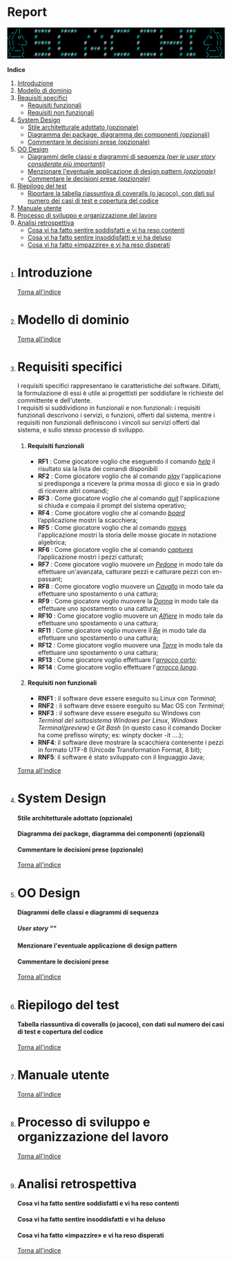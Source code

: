 # Report
![](/res/img/report/logo.png)  
  
<a name="indice"></a>**Indice**
1. [Introduzione](#intro)
1. [Modello di dominio](#dom_mod)
1. [Requisiti specifici](#spec_req)
	- [Requisiti funzionali](#func_req)
	- [Requisiti non funzionali](#not_func_req)
1. [System Design](#sys_des)
	- [Stile architetturale adottato (opzionale)](#arch_style)
	- [Diagramma dei package, diagramma dei componenti (opzionali)](#pkg_cmpnts_diag)
	- [Commentare le decisioni prese (opzionale)](#comments1)
1. [OO Design](#oo_design)
	- [Diagrammi delle classi e diagrammi di sequenza *(per le user story considerate più importanti)*](#class_seq_diag)
	- [Menzionare l'eventuale applicazione di design pattern *(opzionale)*](#design_patt)
	- [Commentare le decisioni prese *(opzionale)*](#comments2)
1. [Riepilogo del test](#test_recap)
	- [Riportare la tabella riassuntiva di coveralls (o jacoco), con dati sul numero dei casi di test e copertura del codice](#coverall_stats)
1. [Manuale utente](#user_man)
1. [Processo di sviluppo e organizzazione del lavoro](#dev_proc)
1. [Analisi retrospettiva](#retro_analysis)
	* [Cosa vi ha fatto sentire soddisfatti e vi ha reso contenti](#happy)
	* [Cosa vi ha fatto sentire insoddisfatti e vi ha deluso](#sad)
	* [Cosa vi ha fatto «impazzire» e vi ha reso disperati](#crazy)

<ol>
<li>

# <a name="intro"></a>Introduzione

[Torna all'indice](#indice)

</li>
<li>

# <a name="dom_mod"></a>Modello di dominio

[Torna all'indice](#indice)

</li>
<li>

# <a name="spec_req"></a>Requisiti specifici
I requisiti specifici rappresentano le caratteristiche del software. Difatti, la formulazione di essi è utile ai progettisti per soddisfare le richieste del committente e dell'utente.  
I requisiti si suddividiono in funzionali e non funzionali: i requisiti funzionali descrivono i servizi, o funzioni, offerti dal sistema, mentre i requisiti non funzionali definiscono i vincoli sui servizi offerti dal sistema, e sullo stesso processo di sviluppo. 
<ol>
<li>

#### <a name="func_req"></a>Requisiti funzionali
<ul>
<li> <b>RF1</b> : Come giocatore voglio che eseguendo il comando <u><i>help</i></u> il risultato sia la lista dei comandi disponibili </li>      
<li> <b>RF2</b> : Come giocatore voglio che al comando <u><i>play</i></u> l'applicazione si predisponga a ricevere la prima mossa di gioco e sia in grado di ricevere altri comandi;</li>    
<li> <b>RF3</b> : Come giocatore voglio che al comando <u><i>quit</i></u> l'applicazione si chiuda e compaia il prompt del sistema operativo;</li>   
<li> <b>RF4</b> : Come giocatore voglio che al comando <u><i>board</i></u> l’applicazione mostri la scacchiera;</li>   
<li> <b>RF5</b> : Come giocatore voglio che al comando <u><i>moves</i></u> l'applicazione mostri la storia delle mosse giocate in notazione algebrica;</li>   
<li> <b>RF6</b> : Come giocatore voglio che al comando <u><i>captures</i></u> l’applicazione mostri i pezzi catturati;</li>  
<li> <b>RF7</b> : Come giocatore voglio muovere un <u><i>Pedone</i></u> in modo tale da effettuare un'avanzata, catturare pezzi e catturare pezzi con en-passant;</li>    
<li> <b>RF8</b> : Come giocatore voglio muovere un <u><i>Cavallo</i></u> in modo tale da effettuare uno spostamento o una cattura;</li>    
<li> <b>RF9</b> : Come giocatore voglio muovere la <u><i>Donna</i></u> in modo tale da effettuare uno spostamento o una cattura;</li>    
<li> <b>RF10</b> : Come giocatore voglio muovere un <u><i>Alfiere</i></u> in modo tale da effettuare uno spostamento o una cattura;</li>   
<li> <b>RF11</b> : Come giocatore voglio muovere il <u><i>Re</i></u> in modo tale da effettuare uno spostamento o una cattura;</li>    
<li> <b>RF12</b> : Come giocatore voglio muovere una <u><i>Torre</i></u> in modo tale da effettuare uno spostamento o una cattura;</li>   
<li> <b>RF13</b> : Come giocatore voglio effettuare l'<u><i>arrocco corto</i></u>;</li>  
<li> <b>RF14</b> : Come giocatore voglio effettuare l'<u><i>arrocco lungo</i></u>.</li>    

</ul>
</li>

<li>

#### <a name="not_func_req"></a>Requisiti non funzionali
<ul>
<li> <b>RNF1</b> : il software deve essere eseguito su Linux con <i>Terminal</i>;</li>   
<li> <b>RNF2</b> : il software deve essere eseguito su Mac OS con <i>Terminal</i>;</li>   
<li> <b>RNF3</b> : il software deve essere eseguito su Windows con <i>Terminal del sottosistema Windows per Linux</i>, <i>Windows Terminal(preview)</i> e <i>Git Bash</i> (in questo caso il comando Docker ha come prefisso winpty; es: winpty docker -it ....);</li>    
<li> <b>RNF4</b>: il software deve mostrare la scacchiera contenente i pezzi in formato UTF-8 (Unicode Transformation Format, 8 bit);</li>  
<li> <b>RNF5</b>: il software è stato sviluppato con il linguaggio Java;</li>   

</ul>
</ol>

[Torna all'indice](#indice)

</li>
<li>

# <a name="sys_des"></a>System Design

#### <a name="arch_style"></a>Stile architetturale adottato (opzionale)
#### <a name="pkg_cmpnts_diag"></a>Diagramma dei package, diagramma dei componenti (opzionali)
#### <a name="comments1"></a>Commentare le decisioni prese (opzionale)

[Torna all'indice](#indice)

</li>
<li>

# <a name="oo_design"></a>OO Design
#### <a name="class_seq_diag"></a>Diagrammi delle classi e diagrammi di sequenza
##### User story "<titolo>"

#### <a name="design_patt"></a>Menzionare l'eventuale applicazione di design pattern
#### <a name="comments2"></a>Commentare le decisioni prese

[Torna all'indice](#indice)

</li>
<li>

# <a name="test_recap"></a>Riepilogo del test
#### <a name="coverall_stats"></a>Tabella riassuntiva di coveralls (o jacoco), con dati sul numero dei casi di test e copertura del codice

[Torna all'indice](#indice)

</li>
<li>

# <a name="user_man"></a>Manuale utente

[Torna all'indice](#indice)

</li>
<li>

# <a name="dev_proc"></a>Processo di sviluppo e organizzazione del lavoro

[Torna all'indice](#indice)

</li>
<li>

# <a name="retro_analysis"></a>Analisi retrospettiva
#### <a name="happy"></a>Cosa vi ha fatto sentire soddisfatti e vi ha reso contenti
#### <a name="sad"></a>Cosa vi ha fatto sentire insoddisfatti e vi ha deluso
#### <a name="crazy"></a>Cosa vi ha fatto «impazzire» e vi ha reso disperati

[Torna all'indice](#indice)

